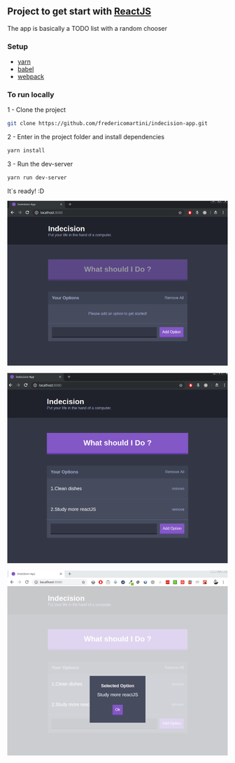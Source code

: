 ## Project to get start with [ReactJS](https://reactjs.org/)

The app is basically a TODO list with a random chooser

### Setup

- [yarn](https://yarnpkg.com)
- [babel](https://babeljs.io)
- [webpack](https://webpack.js.org)

### To run locally

1 - Clone the project

```bash
git clone https://github.com/fredericomartini/indecision-app.git

```

2 - Enter in the project folder and install dependencies

```bash
yarn install
```

3 - Run the dev-server

```bash
yarn run dev-server
```

It`s ready! :D

![Indecision app](src/images/app.png)

![Indecision app2](src/images/app1.png)

![Indecision app2](src/images/app2.png)
